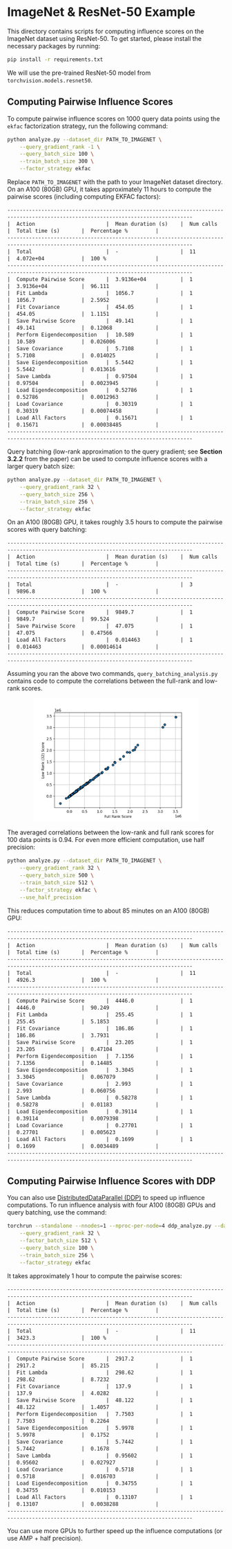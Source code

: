 # ImageNet & ResNet-50 Example

This directory contains scripts for computing influence scores on the ImageNet dataset using ResNet-50.
To get started, please install the necessary packages by running:

```bash
pip install -r requirements.txt
```

We will use the pre-trained ResNet-50 model from `torchvision.models.resnet50`.

## Computing Pairwise Influence Scores

To compute pairwise influence scores on 1000 query data points using the `ekfac` factorization strategy, run the following command:

```bash
python analyze.py --dataset_dir PATH_TO_IMAGENET \
    --query_gradient_rank -1 \
    --query_batch_size 100 \
    --train_batch_size 300 \
    --factor_strategy ekfac
```

Replace `PATH_TO_IMAGENET` with the path to your ImageNet dataset directory. On an A100 (80GB) GPU, it takes approximately 11 hours to compute the pairwise scores (including computing EKFAC factors):

```
----------------------------------------------------------------------------------------------------------------------------------
|  Action                       |  Mean duration (s)    |  Num calls            |  Total time (s)       |  Percentage %         |
----------------------------------------------------------------------------------------------------------------------------------
|  Total                        |  -                    |  11                   |  4.072e+04            |  100 %                |
----------------------------------------------------------------------------------------------------------------------------------
|  Compute Pairwise Score       |  3.9136e+04           |  1                    |  3.9136e+04           |  96.111               |
|  Fit Lambda                   |  1056.7               |  1                    |  1056.7               |  2.5952               |
|  Fit Covariance               |  454.05               |  1                    |  454.05               |  1.1151               |
|  Save Pairwise Score          |  49.141               |  1                    |  49.141               |  0.12068              |
|  Perform Eigendecomposition   |  10.589               |  1                    |  10.589               |  0.026006             |
|  Save Covariance              |  5.7108               |  1                    |  5.7108               |  0.014025             |
|  Save Eigendecomposition      |  5.5442               |  1                    |  5.5442               |  0.013616             |
|  Save Lambda                  |  0.97504              |  1                    |  0.97504              |  0.0023945            |
|  Load Eigendecomposition      |  0.52786              |  1                    |  0.52786              |  0.0012963            |
|  Load Covariance              |  0.30319              |  1                    |  0.30319              |  0.00074458           |
|  Load All Factors             |  0.15671              |  1                    |  0.15671              |  0.00038485           |
----------------------------------------------------------------------------------------------------------------------------------
```

Query batching (low-rank approximation to the query gradient; see **Section 3.2.2** from the paper) can be used to compute influence scores with a larger query batch size:

```bash
python analyze.py --dataset_dir PATH_TO_IMAGENET \
    --query_gradient_rank 32 \
    --query_batch_size 256 \
    --train_batch_size 256 \
    --factor_strategy ekfac
```

On an A100 (80GB) GPU, it takes roughly 3.5 hours to compute the pairwise scores with query batching:

```
----------------------------------------------------------------------------------------------------------------------------------
|  Action                       |  Mean duration (s)    |  Num calls            |  Total time (s)       |  Percentage %         |
----------------------------------------------------------------------------------------------------------------------------------
|  Total                        |  -                    |  3                    |  9896.8               |  100 %                |
----------------------------------------------------------------------------------------------------------------------------------
|  Compute Pairwise Score       |  9849.7               |  1                    |  9849.7               |  99.524               |
|  Save Pairwise Score          |  47.075               |  1                    |  47.075               |  0.47566              |
|  Load All Factors             |  0.014463             |  1                    |  0.014463             |  0.00014614           |
----------------------------------------------------------------------------------------------------------------------------------
```

Assuming you ran the above two commands, `query_batching_analysis.py` contains code to compute the correlations between the full-rank and low-rank scores.

<p align="center">
<a href="#"><img width="380" img src="figure/query_batching.png" alt="Query Batching"/></a>
</p>

The averaged correlations between the low-rank and full rank scores for 100 data points is 0.94.
For even more efficient computation, use half precision:

```bash
python analyze.py --dataset_dir PATH_TO_IMAGENET \
    --query_gradient_rank 32 \
    --query_batch_size 500 \
    --train_batch_size 512 \
    --factor_strategy ekfac \
    --use_half_precision
```

This reduces computation time to about 85 minutes on an A100 (80GB) GPU:

```
----------------------------------------------------------------------------------------------------------------------------------
|  Action                       |  Mean duration (s)    |  Num calls            |  Total time (s)       |  Percentage %         |
----------------------------------------------------------------------------------------------------------------------------------
|  Total                        |  -                    |  11                   |  4926.3               |  100 %                |
----------------------------------------------------------------------------------------------------------------------------------
|  Compute Pairwise Score       |  4446.0               |  1                    |  4446.0               |  90.249               |
|  Fit Lambda                   |  255.45               |  1                    |  255.45               |  5.1853               |
|  Fit Covariance               |  186.86               |  1                    |  186.86               |  3.7931               |
|  Save Pairwise Score          |  23.205               |  1                    |  23.205               |  0.47104              |
|  Perform Eigendecomposition   |  7.1356               |  1                    |  7.1356               |  0.14485              |
|  Save Eigendecomposition      |  3.3045               |  1                    |  3.3045               |  0.067079             |
|  Save Covariance              |  2.993                |  1                    |  2.993                |  0.060756             |
|  Save Lambda                  |  0.58278              |  1                    |  0.58278              |  0.01183              |
|  Load Eigendecomposition      |  0.39114              |  1                    |  0.39114              |  0.0079398            |
|  Load Covariance              |  0.27701              |  1                    |  0.27701              |  0.005623             |
|  Load All Factors             |  0.1699               |  1                    |  0.1699               |  0.0034489            |
----------------------------------------------------------------------------------------------------------------------------------
```

## Computing Pairwise Influence Scores with DDP

You can also use [DistributedDataParallel (DDP)](https://pytorch.org/tutorials/intermediate/ddp_tutorial.html) to speed up influence computations. To run influence analysis with four A100 (80GB) GPUs and query batching, use the command:

```bash
torchrun --standalone --nnodes=1 --nproc-per-node=4 ddp_analyze.py --dataset_dir PATH_TO_IMAGENET \
    --query_gradient_rank 32 \
    --factor_batch_size 512 \
    --query_batch_size 100 \
    --train_batch_size 256 \
    --factor_strategy ekfac
```

It takes approximately 1 hour to compute the pairwise scores:

```
----------------------------------------------------------------------------------------------------------------------------------
|  Action                       |  Mean duration (s)    |  Num calls            |  Total time (s)       |  Percentage %         |
----------------------------------------------------------------------------------------------------------------------------------
|  Total                        |  -                    |  11                   |  3423.3               |  100 %                |
----------------------------------------------------------------------------------------------------------------------------------
|  Compute Pairwise Score       |  2917.2               |  1                    |  2917.2               |  85.215               |
|  Fit Lambda                   |  298.62               |  1                    |  298.62               |  8.7232               |
|  Fit Covariance               |  137.9                |  1                    |  137.9                |  4.0282               |
|  Save Pairwise Score          |  48.122               |  1                    |  48.122               |  1.4057               |
|  Perform Eigendecomposition   |  7.7503               |  1                    |  7.7503               |  0.2264               |
|  Save Eigendecomposition      |  5.9978               |  1                    |  5.9978               |  0.1752               |
|  Save Covariance              |  5.7442               |  1                    |  5.7442               |  0.1678               |
|  Save Lambda                  |  0.95602              |  1                    |  0.95602              |  0.027927             |
|  Load Covariance              |  0.5718               |  1                    |  0.5718               |  0.016703             |
|  Load Eigendecomposition      |  0.34755              |  1                    |  0.34755              |  0.010153             |
|  Load All Factors             |  0.13107              |  1                    |  0.13107              |  0.0038288            |
----------------------------------------------------------------------------------------------------------------------------------
```

You can use more GPUs to further speed up the influence computations (or use AMP + half precision).
